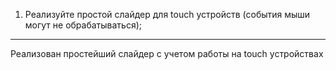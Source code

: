 1. Реализуйте простой слайдер для touch устройств (события мыши могут не обрабатываться);

----------------------------------------------------------------------------------------
Реализован простейший слайдер с учетом работы на touch устройствах
